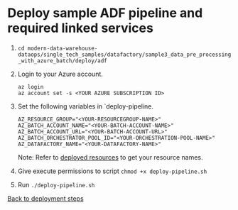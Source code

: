 # Deploy sample ADF pipeline and required linked services

1. `cd modern-data-warehouse-dataops/single_tech_samples/datafactory/sample3_data_pre_processing_with_azure_batch/deploy/adf`

2. Login to your Azure account.

    ```shell
    az login
    az account set -s <YOUR AZURE SUBSCRIPTION ID>
    ```

3. Set the following variables in `deploy-pipeline.

    ```shell
    AZ_RESOURCE_GROUP="<YOUR-RESOURCEGROUP-NAME>"
    AZ_BATCH_ACCOUNT_NAME="<YOUR-BATCH-ACCOUNT-NAME>"
    AZ_BATCH_ACCOUNT_URL="<YOUR-BATCH-ACCOUNT-URL>"
    AZ_BATCH_ORCHESTRATOR_POOL_ID="<YOUR-ORCHESTRATION-POOL-NAME>"
    AZ_DATAFACTORY_NAME="<YOUR-DATAFACTORY-NAME>"
    ```

    Note: Refer to [deployed resources](../terraform/README.md) to get your resource names.

4. Give execute permissions to script `chmod +x deploy-pipeline.sh`

5. Run `./deploy-pipeline.sh`

[Back to deployment steps](../../README.md)
